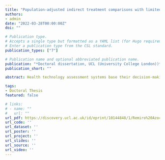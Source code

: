 ```yaml
---
title: "Population-adjusted indirect treatment comparisons with limited access to patient-level data"
authors:
- admin
date: "2022-03-28T00:00:00Z"
doi: ""

# Publication type.
# Accepts a single type but formatted as a YAML list (for Hugo requirements).
# Enter a publication type from the CSL standard.
publication_types: ["7"]

# Publication name and optional abbreviated publication name.
publication: "*Doctoral dissertation, UCL (University College London))*"
publication_short: ""

abstract: Health technology assessment systems base their decision-making on health-economic evaluations. These require accurate relative treatment effect estimates for specific patient populations. In an ideal scenario, a head-to-head randomized controlled trial, directly comparing the interventions of interest, would be available. Indirect treatment comparisons are necessary to contrast treatments which have not been analyzed in the same trial. Population-adjusted indirect comparisons estimate treatment effects where there are no head-to-head trials between the interventions of interest, limited access to patient-level data, and cross-trial differences in effect measure modifiers. Health technology assessment agencies are increasingly accepting evaluations that use these methods across a diverse range of therapeutic areas. Popular approaches include matching-adjusted indirect comparison (MAIC), based on propensity score weighting, and simulated treatment comparison (STC), based on outcome regression. There is limited formal evaluation of these methods and whether they can be used to accurately compare treatments. Thus, I undertake a review and a simulation study that compares the standard unadjusted indirect comparisons, MAIC and STC across 162 scenarios. This simulation study assumes that the trials are investigating survival outcomes and measure continuous covariates, with the log hazard ratio as the measure of effect — one of the most widely used setups in health technology assessment applications. MAIC yields unbiased treatment effect estimates under no failures of assumptions. The typical usage of STC produces bias because it targets a conditional treatment effect where the target estimand should be a marginal treatment effect. The incompatibility of estimates in the indirect comparison leads to bias as the measure of effect is non-collapsible. When adjusting for covariates, one must integrate or average the conditional model over the population of interest to recover a compatible marginal treatment effect. I propose a marginalization method based on parametric G-computation that can be easily applied where the outcome regression is a generalized linear model or a Cox model. In addition, I introduce a novel general-purpose method based on the ideas underlying multiple imputation, which is termed multiple imputation marginalization (MIM) and is applicable to a wide range of models, including parametric survival models. The approaches view the covariate adjustment regression as a nuisance model and separate its estimation from the evaluation of the marginal treatment effect of interest. Both methods can accommodate a Bayesian statistical framework, which naturally integrates the analysis into a probabilistic framework, typically required for health technology assessment. Another simulation study provides proof-of-principle for the methods and benchmarks their performance against MAIC and the conventional STC. The simulations are based on scenarios with binary outcomes and continuous covariates, with the log-odds ratio as the measure of effect. The marginalized outcome regression approaches achieve more precise and more accurate estimates than MAIC, particularly when covariate overlap is poor, and yield unbiased marginal treatment effect estimates under no failures of assumptions. Furthermore, regression-adjusted estimates of the marginal effect provide greater precision and accuracy than the conditional estimates produced by the conventional STC, which are systematically biased because the log-odds ratio is a non-collapsible measure of effect. The marginalization methods outlined in this thesis are necessary and important for health technology assessment more generally, because marginal treatment effects should be the preferred inferential target for reimbursement decisions at the population level. Treatment effectiveness inputs in health economic models are often informed by the treatment coefficient of a multivariable regression. An often overlooked issue is that this has a conditional interpretation, and that the coefficients of the regression must be marginalized over the target population of interest to produce a relevant estimate for reimbursement decisions at the population level.

tags:
- Doctoral Thesis
featured: false

# links:
# - name: ""
#   url: ""
url_pdf: https://discovery.ucl.ac.uk/id/eprint/10144848/1/Remiro%20Azocar__thesis_redacted_final.pdf
url_code: ''
url_dataset: ''
url_poster: ''
url_project: ''
url_slides: ''
url_source: ''
url_video: ''
---
```

